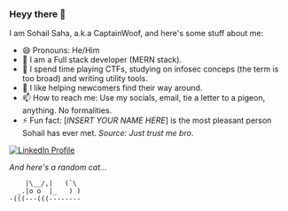 ### Heyy there 👋
I am Sohail Saha, a.k.a CaptainWoof, and here's some stuff about me:

- 😄 Pronouns: He/Him
- 🎩 I am a Full stack developer (MERN stack).
- 🌱 I spend time playing CTFs, studying on infosec conceps (the term is too broad) and writing utility tools.
- 🏃 I like helping newcomers find their way around.
- 📫 How to reach me: Use my socials, email, tie a letter to a pigeon, anything. No formalities.
- ⚡ Fun fact: [*INSERT YOUR NAME HERE*] is the most pleasant person Sohail has ever met. *Source: Just trust me bro*.    

[![LinkedIn Profile](https://drive.google.com/uc?export=download&id=1-urO6Jiqs5e-KW8QsBIZ6UrdaXFylknP)](https://www.linkedin.com/in/sohail-saha/)
    
*And here's a random cat...*
```
    |\__/,|   (`\
  _.|o o  |_   ) )
-(((---(((--------
```
